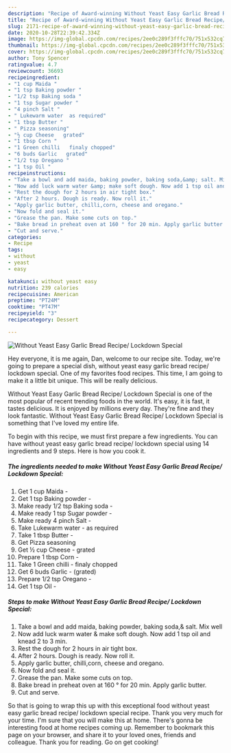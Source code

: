 ```yaml
---
description: "Recipe of Award-winning Without Yeast Easy Garlic Bread Recipe/ Lockdown Special"
title: "Recipe of Award-winning Without Yeast Easy Garlic Bread Recipe/ Lockdown Special"
slug: 2171-recipe-of-award-winning-without-yeast-easy-garlic-bread-recipe-lockdown-special
date: 2020-10-28T22:39:42.334Z
image: https://img-global.cpcdn.com/recipes/2ee0c289f3fffc70/751x532cq70/without-yeast-easy-garlic-bread-recipe-lockdown-special-recipe-main-photo.jpg
thumbnail: https://img-global.cpcdn.com/recipes/2ee0c289f3fffc70/751x532cq70/without-yeast-easy-garlic-bread-recipe-lockdown-special-recipe-main-photo.jpg
cover: https://img-global.cpcdn.com/recipes/2ee0c289f3fffc70/751x532cq70/without-yeast-easy-garlic-bread-recipe-lockdown-special-recipe-main-photo.jpg
author: Tony Spencer
ratingvalue: 4.7
reviewcount: 36693
recipeingredient:
- "1 cup Maida "
- "1 tsp Baking powder "
- "1/2 tsp Baking soda "
- "1 tsp Sugar powder "
- "4 pinch Salt "
- " Lukewarm water  as required"
- "1 tbsp Butter "
- " Pizza seasoning"
- "½ cup Cheese   grated"
- "1 tbsp Corn "
- "1 Green chilli   finaly chopped"
- "6 buds Garlic   grated"
- "1/2 tsp Oregano "
- "1 tsp Oil "
recipeinstructions:
- "Take a bowl and add maida, baking powder, baking soda,&amp; salt. Mix well"
- "Now add luck warm water &amp; make soft dough. Now add 1 tsp oil and knead 2 to 3 min."
- "Rest the dough for 2 hours in air tight box."
- "After 2 hours. Dough is ready. Now roll it."
- "Apply garlic butter, chilli,corn, cheese and oregano."
- "Now fold and seal it."
- "Grease the pan. Make some cuts on top."
- "Bake bread in preheat oven at 160 ° for 20 min. Apply garlic butter."
- "Cut and serve."
categories:
- Recipe
tags:
- without
- yeast
- easy

katakunci: without yeast easy 
nutrition: 239 calories
recipecuisine: American
preptime: "PT24M"
cooktime: "PT47M"
recipeyield: "3"
recipecategory: Dessert

---
```



![Without Yeast Easy Garlic Bread Recipe/ Lockdown Special](https://img-global.cpcdn.com/recipes/2ee0c289f3fffc70/751x532cq70/without-yeast-easy-garlic-bread-recipe-lockdown-special-recipe-main-photo.jpg)

Hey everyone, it is me again, Dan, welcome to our recipe site. Today, we're going to prepare a special dish, without yeast easy garlic bread recipe/ lockdown special. One of my favorites food recipes. This time, I am going to make it a little bit unique. This will be really delicious.

Without Yeast Easy Garlic Bread Recipe/ Lockdown Special is one of the most popular of recent trending foods in the world. It's easy, it is fast, it tastes delicious. It is enjoyed by millions every day. They're fine and they look fantastic. Without Yeast Easy Garlic Bread Recipe/ Lockdown Special is something that I've loved my entire life.




To begin with this recipe, we must first prepare a few ingredients. You can have without yeast easy garlic bread recipe/ lockdown special using 14 ingredients and 9 steps. Here is how you cook it.

<!--inarticleads1-->

##### The ingredients needed to make Without Yeast Easy Garlic Bread Recipe/ Lockdown Special:

1. Get 1 cup Maida -
1. Get 1 tsp Baking powder -
1. Make ready 1/2 tsp Baking soda -
1. Make ready 1 tsp Sugar powder -
1. Make ready 4 pinch Salt -
1. Take  Lukewarm water - as required
1. Take 1 tbsp Butter -
1. Get  Pizza seasoning
1. Get ½ cup Cheese -  grated
1. Prepare 1 tbsp Corn -
1. Take 1 Green chilli -  finaly chopped
1. Get 6 buds Garlic -  (grated)
1. Prepare 1/2 tsp Oregano -
1. Get 1 tsp Oil -




<!--inarticleads2-->

##### Steps to make Without Yeast Easy Garlic Bread Recipe/ Lockdown Special:

1. Take a bowl and add maida, baking powder, baking soda,&amp; salt. Mix well
1. Now add luck warm water &amp; make soft dough. Now add 1 tsp oil and knead 2 to 3 min.
1. Rest the dough for 2 hours in air tight box.
1. After 2 hours. Dough is ready. Now roll it.
1. Apply garlic butter, chilli,corn, cheese and oregano.
1. Now fold and seal it.
1. Grease the pan. Make some cuts on top.
1. Bake bread in preheat oven at 160 ° for 20 min. Apply garlic butter.
1. Cut and serve.




So that is going to wrap this up with this exceptional food without yeast easy garlic bread recipe/ lockdown special recipe. Thank you very much for your time. I'm sure that you will make this at home. There's gonna be interesting food at home recipes coming up. Remember to bookmark this page on your browser, and share it to your loved ones, friends and colleague. Thank you for reading. Go on get cooking!
